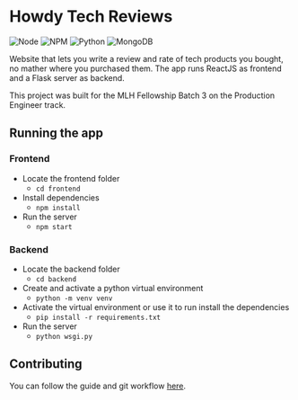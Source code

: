 # Howdy Tech Reviews
![Node](https://img.shields.io/badge/Node.JS-16.3.0-339933?style=for-the-badge&logo=node.js)
![NPM](https://img.shields.io/badge/NPM-7.17.0-CB3837?style=for-the-badge&logo=npm)
![Python](https://img.shields.io/badge/Python-3.9.5-3776AB?style=for-the-badge&logo=python)
![MongoDB](https://img.shields.io/badge/MongoDB-5.0.2-47A248?style=for-the-badge&logo=mongodb)

Website that lets you write a review and rate of tech products you bought, no mather where you purchased them. The 
app runs ReactJS as frontend and a Flask server as backend.

This project was built for the MLH Fellowship Batch 3 on the Production Engineer track.

## Running the app
### Frontend
- Locate the frontend folder 
  - ```cd frontend```
- Install dependencies
  - ```npm install```
- Run the server
  - ```npm start```

### Backend
- Locate the backend folder
  - ```cd backend```
- Create and activate a python virtual environment
  - ```python -m venv venv```
- Activate the virtual environment or use it to run install the dependencies
  - ```pip install -r requirements.txt```
- Run the server
  - ```python wsgi.py```

## Contributing

You can follow the guide and git workflow [here](CONTRIBUTING.md).
